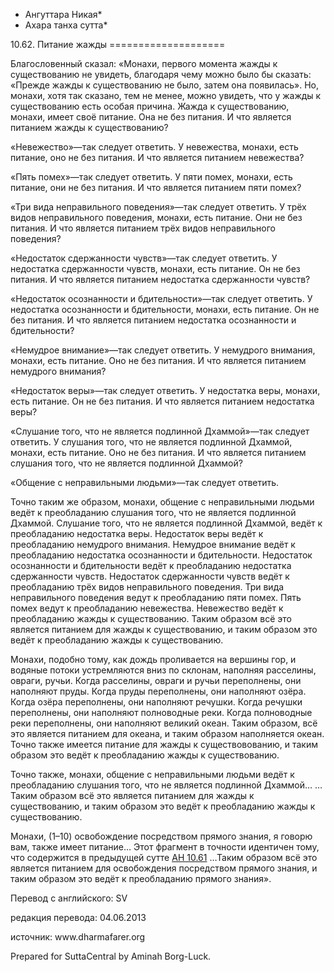 * Ангуттара Никая*
* Ахара танха сутта*

10\.62\. Питание жажды
\=\=\=\=\=\=\=\=\=\=\=\=\=\=\=\=\=\=\=\=

Благословенный сказал: «Монахи, первого момента жажды к существованию не увидеть, благодаря чему можно было бы сказать: «Прежде жажды к существованию не было, затем она появилась»\. Но, монахи, хотя так сказано, тем не менее, можно увидеть, что у жажды к существованию есть особая причина\. Жажда к существованию, монахи, имеет своё питание\. Она не без питания\. И что является питанием жажды к существованию?

«Невежество»—так следует ответить\. У невежества, монахи, есть питание, оно не без питания\. И что является питанием невежества?

«Пять помех»—так следует ответить\. У пяти помех, монахи, есть питание, они не без питания\. И что является питанием пяти помех?

«Три вида неправильного поведения»—так следует ответить\. У трёх видов неправильного поведения, монахи, есть питание\. Они не без питания\. И что является питанием трёх видов неправильного поведения?

«Недостаток сдержанности чувств»—так следует ответить\. У недостатка сдержанности чувств, монахи, есть питание\. Он не без питания\. И что является питанием недостатка сдержанности чувств?

«Недостаток осознанности и бдительности»—так следует ответить\. У недостатка осознанности и бдительности, монахи, есть питание\. Он не без питания\. И что является питанием недостатка осознанности и бдительности?

«Немудрое внимание»—так следует ответить\. У немудрого внимания, монахи, есть питание\. Оно не без питания\. И что является питанием немудрого внимания?

«Недостаток веры»—так следует ответить\. У недостатка веры, монахи, есть питание\. Он не без питания\. И что является питанием недостатка веры?

«Слушание того, что не является подлинной Дхаммой»—так следует ответить\. У слушания того, что не является подлинной Дхаммой, монахи, есть питание\. Оно не без питания\. И что является питанием слушания того, что не является подлинной Дхаммой?

«Общение с неправильными людьми»—так следует ответить\.

Точно таким же образом, монахи, общение с неправильными людьми ведёт к преобладанию слушания того, что не является подлинной Дхаммой\. Слушание того, что не является подлинной Дхаммой, ведёт к преобладанию недостатка веры\. Недостаток веры ведёт к преобладанию немудрого внимания\. Немудрое внимание ведёт к преобладанию недостатка осознанности и бдительности\. Недостаток осознанности и бдительности ведёт к преобладанию недостатка сдержанности чувств\. Недостаток сдержанности чувств ведёт к преобладанию трёх видов неправильного поведения\. Три вида неправильного поведения ведут к преобладанию пяти помех\. Пять помех ведут к преобладанию невежества\. Невежество ведёт к преобладанию жажды к существованию\. Таким образом всё это является питанием для жажды к существованию, и таким образом это ведёт к преобладанию жажды к существованию\.

Монахи, подобно тому, как дождь проливается на вершины гор, и водяные потоки устремляются вниз по склонам, наполняя расселины, овраги, ручьи\. Когда расселины, овраги и ручьи переполнены, они наполняют пруды\. Когда пруды переполнены, они наполняют озёра\. Когда озёра переполнены, они наполняют речушки\. Когда речушки переполнены, они наполняют полноводные реки\. Когда полноводные реки переполнены, они наполняют великий океан\. Таким образом, всё это является питанием для океана, и таким образом наполняется океан\. Точно также имеется питание для жажды к существовованию, и таким образом это ведёт к преобладанию жажды к существованию\.

Точно также, монахи, общение с неправильными людьми ведёт к преобладанию слушания того, что не является подлинной Дхаммой… …Таким образом всё это является питанием для жажды к существованию, и таким образом это ведёт к преобладанию жажды к существованию\.

Монахи, \(1–10\) освобождение посредством прямого знания, я говорю вам, также имеет питание… Этот фрагмент в точности идентичен тому, что содержится в предыдущей сутте [АН 10\.61](/an10\.61/ru/sv) …Таким образом всё это является питанием для освобождения посредством прямого знания, и таким образом это ведёт к преобладанию прямого знания»\.

Перевод с английского: SV

редакция перевода: 04\.06\.2013

источник: www\.dharmafarer\.org

Prepared for SuttaCentral by Aminah Borg\-Luck\.